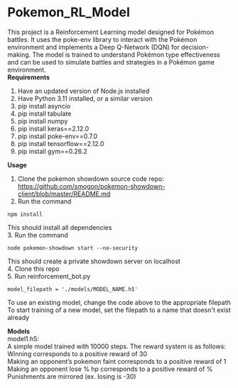 # Pokemon_RL_Model

This project is a Reinforcement Learning model designed for Pokémon battles. It uses the poke-env library to interact with the Pokémon environment and implements a Deep Q-Network (DQN) for decision-making. The model is trained to understand Pokémon type effectiveness and can be used to simulate battles and strategies in a Pokémon game environment.  
**Requirements**
1. Have an updated version of Node.js installed
2. Have Python 3.11 installed, or a similar version
3. pip install asyncio
4. pip install tabulate
5. pip install numpy
6. pip install keras==2.12.0
7. pip install poke-env==0.7.0
8. pip install tensorflow==2.12.0
9. pip install gym==0.26.2

**Usage**
1. Clone the pokemon showdown source code repo: https://github.com/smogon/pokemon-showdown-client/blob/master/README.md
2. Run the command
```
npm install
```
This should install all dependencies  
3. Run the command 
```
node pokemon-showdown start --no-security
```
This should create a private showdown server on localhost  
4. Clone this repo  
5. Run reinforcement_bot.py  

```
model_filepath = './models/MODEL_NAME.h5'
```
To use an existing model, change the code above to the appropriate filepath  
To start training of a new model, set the filepath to a name that doesn't exist already  

**Models**  
model1.h5:  
A simple model trained with 10000 steps. The reward system is as follows:  
Winning corresponds to a positive reward of 30  
Making an opponent’s pokemon faint corresponds to a positive reward of 1  
Making an opponent lose % hp corresponds to a positive reward of %
Punishments are mirrored (ex. losing is -30)
